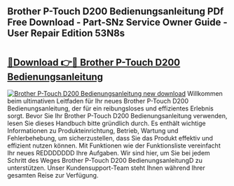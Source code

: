 ## Brother P-Touch D200 Bedienungsanleitung PDf Free Download - Part-SNz Service Owner Guide - User Repair Edition 53N8s

# <h2><a href="http://df3k1bs.blite.top/?on=Brother+P-Touch+D200+Bedienungsanleitung">🔗Download 👉🔴 Brother P-Touch D200 Bedienungsanleitung</a></h2>

[![Brother P-Touch D200 Bedienungsanleitung new download](https://i.imgur.com/lujVjoI.png)](http://df3k1bs.blite.top/?on=Brother+P-Touch+D200+Bedienungsanleitung)
Willkommen beim ultimativen Leitfaden für Ihr neues Brother P-Touch D200 Bedienungsanleitung, der für ein reibungsloses und effizientes Erlebnis sorgt. Bevor Sie Ihr Brother P-Touch D200 Bedienungsanleitung verwenden, lesen Sie dieses Handbuch bitte gründlich durch. Es enthält wichtige Informationen zu Produkteinrichtung, Betrieb, Wartung und Fehlerbehebung, um sicherzustellen, dass Sie das Produkt effektiv und effizient nutzen können. Mit Funktionen wie der Funktionsliste vereinfacht Ihr neues REDDDDDDD Ihre Aufgaben. Wir sind hier, um Sie bei jedem Schritt des Weges Brother P-Touch D200 BedienungsanleitungD zu unterstützen. Unser Kundensupport-Team steht Ihnen während Ihrer gesamten Reise zur Verfügung.
